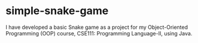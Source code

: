 # simple-snake-game
I have developed a basic Snake game as a project for my Object-Oriented Programming (OOP) course, CSE111: Programming Language-II, using Java. 
